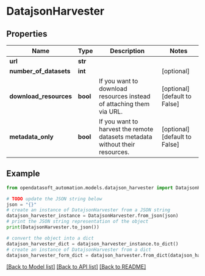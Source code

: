 # DatajsonHarvester


## Properties

Name | Type | Description | Notes
------------ | ------------- | ------------- | -------------
**url** | **str** |  | 
**number_of_datasets** | **int** |  | [optional] 
**download_resources** | **bool** | If you want to download resources instead of attaching them via URL. | [optional] [default to False]
**metadata_only** | **bool** | If you want to harvest the remote datasets metadata without their resources. | [optional] [default to False]

## Example

```python
from opendatasoft_automation.models.datajson_harvester import DatajsonHarvester

# TODO update the JSON string below
json = "{}"
# create an instance of DatajsonHarvester from a JSON string
datajson_harvester_instance = DatajsonHarvester.from_json(json)
# print the JSON string representation of the object
print(DatajsonHarvester.to_json())

# convert the object into a dict
datajson_harvester_dict = datajson_harvester_instance.to_dict()
# create an instance of DatajsonHarvester from a dict
datajson_harvester_form_dict = datajson_harvester.from_dict(datajson_harvester_dict)
```
[[Back to Model list]](../README.md#documentation-for-models) [[Back to API list]](../README.md#documentation-for-api-endpoints) [[Back to README]](../README.md)


